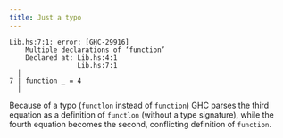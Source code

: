 ```yaml
---
title: Just a typo
---
```


```
Lib.hs:7:1: error: [GHC-29916]
    Multiple declarations of ‘function’
    Declared at: Lib.hs:4:1
                 Lib.hs:7:1
  |
7 | function _ = 4
  |
```

Because of a typo (`functlon` instead of `function`)
GHC parses the third equation as a definition of
`functlon` (without a type signature), while the fourth
equation becomes the second, conflicting definition of `function`.
